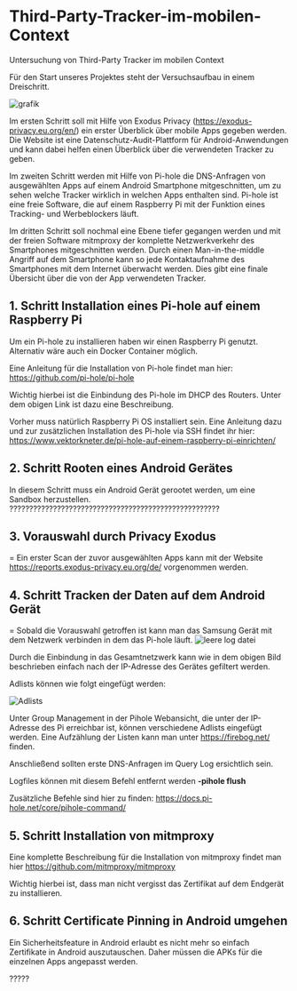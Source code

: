 # Third-Party-Tracker-im-mobilen-Context
Untersuchung von Third-Party Tracker im mobilen Context

Für den Start unseres Projektes steht der Versuchsaufbau in einem Dreischritt.

![grafik](https://user-images.githubusercontent.com/99183076/152782345-88ba20a7-a107-48dd-8cb4-2f335f27a535.png)

Im ersten Schritt soll mit Hilfe von Exodus Privacy (https://exodus-privacy.eu.org/en/) ein erster Überblick über mobile Apps gegeben werden. 
Die Website ist eine Datenschutz-Audit-Plattform für Android-Anwendungen und kann dabei helfen einen Überblick über die verwendeten Tracker zu geben. 

Im zweiten Schritt werden mit Hilfe von Pi-hole die DNS-Anfragen von ausgewählten Apps auf einem Android Smartphone mitgeschnitten, um zu sehen welche Tracker wirklich in welchen Apps enthalten sind. Pi-hole ist eine freie Software, die auf einem Raspberry Pi mit der Funktion eines Tracking- und Werbeblockers läuft. 

Im dritten Schritt soll nochmal eine Ebene tiefer gegangen werden und mit der freien Software mitmproxy der komplette Netzwerkverkehr des Smartphones mitgeschnitten werden. Durch einen Man-in-the-middle Angriff auf dem Smartphone kann so jede Kontaktaufnahme des Smartphones mit dem Internet überwacht werden. Dies gibt eine finale Übersicht über die von der App verwendeten Tracker.


## 1. Schritt Installation eines Pi-hole auf einem Raspberry Pi

Um ein Pi-hole zu installieren haben wir einen Raspberry Pi genutzt. Alternativ wäre auch ein Docker Container möglich.

Eine Anleitung für die Installation von Pi-hole findet man hier: https://github.com/pi-hole/pi-hole

Wichtig hierbei ist die Einbindung des Pi-hole im DHCP des Routers. Unter dem obigen Link ist dazu eine Beschreibung.

Vorher muss natürlich Raspberry Pi OS installiert sein. Eine Anleitung dazu und zur zusätzlichen Installation des Pi-hole via SSH findet ihr hier: https://www.vektorkneter.de/pi-hole-auf-einem-raspberry-pi-einrichten/

## 2. Schritt Rooten eines Android Gerätes

In diesem Schritt muss ein Android Gerät gerootet werden, um eine Sandbox herzustellen.
?????????????????????????????????????????????????????

## 3. Vorauswahl durch Privacy Exodus
=
Ein erster Scan der zuvor ausgewählten Apps kann mit der Website https://reports.exodus-privacy.eu.org/de/ vorgenommen werden.

## 4. Schritt Tracken der Daten auf dem Android Gerät
=
Sobald die Vorauswahl getroffen ist kann man das Samsung Gerät mit dem Netzwerk verbinden in dem das Pi-hole läuft. 
![leere log datei](https://user-images.githubusercontent.com/99183076/152790528-72636d28-3061-4478-a556-2a6bd364777c.PNG)

Durch die Einbindung in das Gesamtnetzwerk kann wie in dem obigen Bild beschrieben einfach nach der IP-Adresse des Gerätes gefiltert werden.

Adlists können wie folgt eingefügt werden:

![Adlists](https://user-images.githubusercontent.com/99183076/152791578-66160551-9405-49ca-94a7-ac9817f83660.PNG)

Unter Group Management in der Pihole Webansicht, die unter der IP-Adresse des Pi erreichbar ist, können verschiedene Adlists eingefügt werden. 
Eine Aufzählung der Listen kann man unter https://firebog.net/ finden.

Anschließend sollten erste DNS-Anfragen im Query Log ersichtlich sein. 

Logfiles können mit diesem Befehl entfernt werden **-pihole flush**

Zusätzliche Befehle sind hier zu finden: https://docs.pi-hole.net/core/pihole-command/ 

## 5. Schritt Installation von mitmproxy

Eine komplette Beschreibung für die Installation von mitmproxy findet man hier https://github.com/mitmproxy/mitmproxy

Wichtig hierbei ist, dass man nicht vergisst das Zertifikat auf dem Endgerät zu installieren.

## 6. Schritt Certificate Pinning in Android umgehen

Ein Sicherheitsfeature in Android erlaubt es nicht mehr so einfach Zertifikate in Android auszutauschen. Daher müssen die APKs für die einzelnen Apps angepasst werden.

?????

